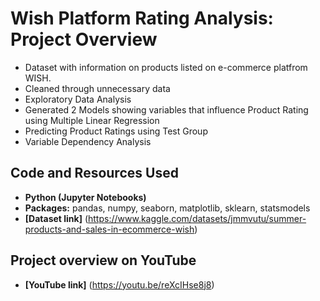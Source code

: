 # Wish Platform Rating Analysis: Project Overview

* Dataset with information on products listed on e-commerce platfrom WISH.
* Cleaned through unnecessary data
* Exploratory Data Analysis
* Generated 2 Models showing variables that influence Product Rating using Multiple Linear Regression 
* Predicting Product Ratings using Test Group
* Variable Dependency Analysis

## Code and Resources Used
- **Python (Jupyter Notebooks)**
- **Packages:** pandas, numpy, seaborn, matplotlib, sklearn, statsmodels
- **[Dataset link]** (https://www.kaggle.com/datasets/jmmvutu/summer-products-and-sales-in-ecommerce-wish)

## Project overview on YouTube
- **[YouTube link]** (https://youtu.be/reXcIHse8j8)
